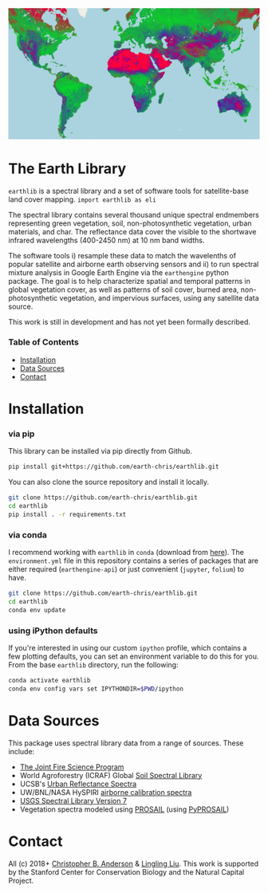 <img src="plots/earth-unmixed.png">

# The Earth Library

`earthlib` is a spectral library and a set of software tools for satellite-base land cover mapping. `import earthlib as eli`

The spectral library contains several thousand unique spectral endmembers representing green vegetation, soil, non-photosynthetic vegetation, urban materials, and char. The reflectance data cover the visible to the shortwave infrared wavelengths (400-2450 nm) at 10 nm band widths.

The software tools i) resample these data to match the wavelenths of popular satellite and airborne earth observing sensors and ii) to run spectral mixture analysis in Google Earth Engine via the `earthengine` python package. The goal is to help characterize spatial and temporal patterns in global vegetation cover, as well as patterns of soil cover, burned area, non-photosynthetic vegetation, and impervious surfaces, using any satellite data source.

This work is still in development and has not yet been formally described.

### Table of Contents

- [Installation](#installation)
- [Data Sources](#data-sources)
- [Contact](#contact)

# Installation

### via pip

This library can be installed via pip directly from Github.

```bash
pip install git+https://github.com/earth-chris/earthlib.git
```

You can also clone the source repository and install it locally.

```bash
git clone https://github.com/earth-chris/earthlib.git
cd earthlib
pip install . -r requirements.txt
```

### via conda

I recommend working with `earthlib` in `conda` (download from [here](https://docs.conda.io/en/latest/miniconda.html)). The `environment.yml` file in this repository contains a series of packages that are either required (`earthengine-api`) or just convenient (`jupyter`, `folium`) to have.

```bash
git clone https://github.com/earth-chris/earthlib.git
cd earthlib
conda env update
```

### using iPython defaults

If you're interested in using our custom `ipython` profile, which contains a few plotting defaults, you can set an environment variable to do this for you. From the base `earthlib` directory, run the following:

```bash
conda activate earthlib
conda env config vars set IPYTHONDIR=$PWD/ipython
```

# Data Sources

This package uses spectral library data from a range of sources. These include:

- [The Joint Fire Science Program](https://www.frames.gov/assessing-burn-severity/spectral-library/overview)
- World Agroforestry (ICRAF) Global [Soil Spectral Library](https://www.worldagroforestry.org/sd/landhealth/soil-plant-spectral-diagnostics-laboratory/soil-spectra-library)
- UCSB's [Urban Reflectance Spectra](https://ecosis.org/package/urban-reflectance-spectra-from-santa-barbara--ca)
- UW/BNL/NASA HySPIRI [airborne calibration spectra](https://ecosis.org/package/uw-bnl-nasa-hyspiri-airborne-campaign-leaf-and-canopy-spectra-and-trait-data)
- [USGS Spectral Library Version 7](https://www.sciencebase.gov/catalog/item/5807a2a2e4b0841e59e3a18d)
- Vegetation spectra modeled using [PROSAIL](http://teledetection.ipgp.jussieu.fr/prosail/) (using [PyPROSAIL](https://pyprosail.readthedocs.io/en/latest/))

# Contact

All (c) 2018+ [Christopher B. Anderson](mailto:cbanders@stanford.edu) & [Lingling Liu](mailto:lingling.liu@stanford.edu). This work is supported by the Stanford Center for Conservation Biology and the Natural Capital Project.

